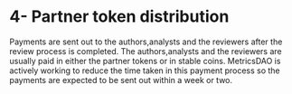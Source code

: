 # 4- Partner token distribution

Payments are sent out to the authors,analysts and the reviewers after the review process is completed. The authors,analysts and the reviewers are usually paid in either the partner tokens or in stable coins. MetricsDAO is actively working to reduce the time taken in this payment process so the payments are expected to be sent out within a week or two.
